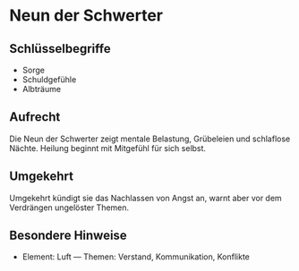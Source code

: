 # Neun der Schwerter

## Schlüsselbegriffe
- Sorge
- Schuldgefühle
- Albträume

## Aufrecht
Die Neun der Schwerter zeigt mentale Belastung, Grübeleien und schlaflose Nächte. Heilung beginnt mit Mitgefühl für sich selbst.

## Umgekehrt
Umgekehrt kündigt sie das Nachlassen von Angst an, warnt aber vor dem Verdrängen ungelöster Themen.

## Besondere Hinweise
- Element: Luft — Themen: Verstand, Kommunikation, Konflikte

